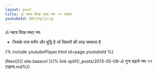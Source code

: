 ```yaml
---
layout: post
title: ॐ नक्षत्र विग्रह मथए नमः ११ टाइम्स
youtubeId: EDt2Ypl2rcg
---
```

 
 
 ॐ नक्षत्र विग्रह मथए नमः  
 
 -  जिसके पास शरीर और बुद्धि है जो सितारों की तरह चमकता है 
 
  
 
  
 
 
 
 
 
 


{% include youtubePlayer.html id=page.youtubeId %}
 
[Next]({{ site.baseurl }}{% link  split1/_posts/2013-05-08-ॐ गुना बढ़ाये नमः ११ टाइम्स.md%})
 
